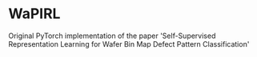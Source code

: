 # WaPIRL
Original PyTorch implementation of the paper 'Self-Supervised Representation Learning for Wafer Bin Map Defect Pattern Classification'
